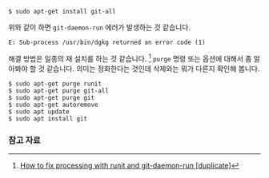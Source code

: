 ```
$ sudo apt-get install git-all
```

위와 같이 하면 `git-daemon-run` 에러가 발생하는 것 같습니다. 

```
E: Sub-process /usr/bin/dgkg returned an error code (1)
```

해결 방법은 일종의 재 설치를 하는 것 같습니다. [^askubuntu-765565] `purge` 명령 또는 옵션에 대해서 좀 알아봐야 할 것 같습니다. 의미는 정화한다는 것인데 삭제와는 뭐가 다른지 확인해 봅니다.

```
$ sudo apt-get purge runit
$ sudo apt-get purge git-all
$ sudo apt-get purge git
$ sudo apt-get autoremove
$ sudo apt update
$ sudo apt install git
```

### 참고 자료

[^askubuntu-765565]: [How to fix processing with runit and git-daemon-run [duplicate]](http://askubuntu.com/questions/765565/how-to-fix-processing-with-runit-and-git-daemon-run)